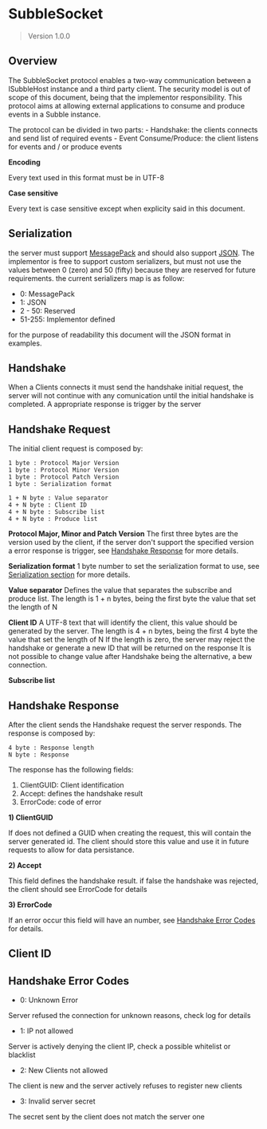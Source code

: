 # SubbleSocket 
> Version 1.0.0

## Overview

The SubbleSocket protocol enables a two-way communication between a ISubbleHost instance and a third party client.
The security model is out of scope of this document, being that the implementor responsibility.
This protocol aims at allowing external applications to consume and produce events in a Subble instance.

The protocol can be divided in two parts:
    - Handshake: the clients connects and send list of required events
    - Event Consume/Produce: the client listens for events and / or produce events

**Encoding**

Every text used in this format must be in UTF-8

**Case sensitive**

Every text is case sensitive except when explicity said in this document.

## Serialization

the server must support [MessagePack](https://msgpack.org/) and should also support [JSON](http://json.org/). The implementor is free to support custom serializers, but must not use the values between 0 (zero) and 50 (fifty) because they are reserved for future requirements. the current serializers map is as follow:

- 0: MessagePack
- 1: JSON
- 2 - 50: Reserved
- 51-255: Implementor defined

for the purpose of readability this document will the JSON format in examples.

## Handshake

When a Clients connects it must send the handshake initial request, the server will not continue with any comunication until the initial handshake is completed. A appropriate response is trigger by the server

## Handshake Request

The initial client request is composed by:

    1 byte : Protocol Major Version
    1 byte : Protocol Minor Version
    1 byte : Protocol Patch Version
    1 byte : Serialization format
    
    1 + N byte : Value separator
    4 + N byte : Client ID
    4 + N byte : Subscribe list
    4 + N byte : Produce list

**Protocol Major, Minor and Patch Version**
The first three bytes are the version used by the client, if the server don't support the specified version a error response is trigger,
see [Handshake Response](#handshake-response) for more details.

**Serialization format**
1 byte number to set the serialization format to use, see [Serialization section](#serialization) for more details.

**Value separator**
Defines the value that separates the subscribe and produce list.
The length is 1 + n bytes, being the first byte the value that set the length of N

**Client ID**
A UTF-8 text that will identify the client, this value should be generated by the server.
The length is 4 + n bytes, being the first 4 byte the value that set the length of N
If the length is zero, the server may reject the handshake or generate a new ID that will be returned on the response
It is not possible to change value after Handshake being the alternative, a bew connection.

**Subscribe list**

## Handshake Response
After the client sends the Handshake request the server responds. The response is composed by:

    4 byte : Response length
    N byte : Response

The response has the following fields:

1. ClientGUID: Client identification
2. Accept: defines the handshake result
3. ErrorCode: code of error

**1) ClientGUID**

If does not defined a GUID when creating the request, this will contain the server generated id.
The client should store this value and use it in future requests to allow for data persistance.

**2) Accept**

This field defines the handshake result. if false the handshake was rejected, the client should see ErrorCode for details

**3) ErrorCode**

If an error occur this field will have an number, see [Handshake Error Codes](#handshake-error-codes) for details.

## Client ID


## Handshake Error Codes

- 0: Unknown Error

Server refused the connection for unknown reasons, check log for details

- 1: IP not allowed

Server is actively denying the client IP, check a possible whitelist or blacklist

- 2: New Clients not allowed

The client is new and the server actively refuses to register new clients

- 3: Invalid server secret

The secret sent by the client does not match the server one
